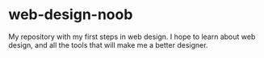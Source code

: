 # web-design-noob
My repository with my first steps in web design.
I hope to learn about web design, and all the tools that will make me a better designer.
